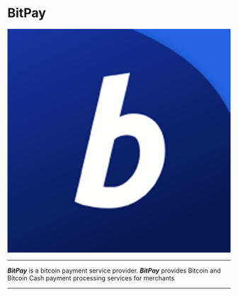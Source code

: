 # BitPay

![BitPay Logo](BitPay.png)

---

***BitPay*** is a bitcoin payment service provider. ***BitPay*** provides Bitcoin and Bitcoin Cash payment processing services for merchants

---
